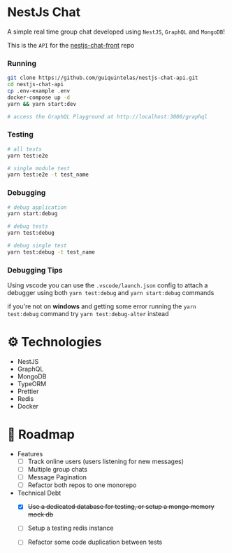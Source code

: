 # NestJs Chat

A simple real time group chat developed using `NestJS`, `GraphQL` and `MongoDB`!

This is the ``API`` for the [nestjs-chat-front](https://github.com/guiquintelas/nestjs-chat-front) repo

### Running
``` sh
git clone https://github.com/guiquintelas/nestjs-chat-api.git
cd nestjs-chat-api
cp .env-example .env
docker-compose up -d
yarn && yarn start:dev

# access the GraphQL Playground at http://localhost:3000/graphql
```

### Testing
``` sh
# all tests
yarn test:e2e

# single module test
yarn test:e2e -t test_name
```

### Debugging
``` sh
# debug application
yarn start:debug

# debug tests
yarn test:debug

# debug single test
yarn test:debug -t test_name
```

### Debugging Tips
Using vscode you can use the `.vscode/launch.json` config to attach a debugger using both `yarn test:debug` and `yarn start:debug` commands

if you're not on **windows** and getting some error running the `yarn test:debug` command try `yarn test:debug-alter` instead


# ⚙️ Technologies
  - NestJS
  - GraphQL
  - MongoDB
  - TypeORM
  - Prettier
  - Redis
  - Docker


# 🚧 Roadmap
  - Features
    - [ ] Track online users (users listening for new messages)
    - [ ] Multiple group chats
    - [ ] Message Pagination
    - [ ] Refactor both repos to one monorepo
  - Technical Debt
    - [x] ~~Use a dedicated database for testing, or setup a mongo memory mock db~~
    - [ ] Setup a testing redis instance
    - [ ] Refactor some code duplication between tests

